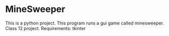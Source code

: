 # MineSweeper
This is a python project.
This program runs a gui game called minesweeper.
Class 12 project.
Requirements:
	tkinter
